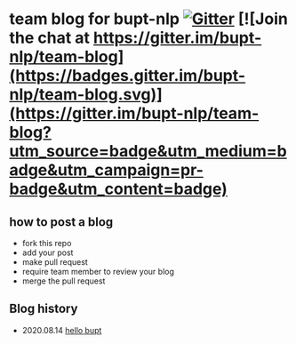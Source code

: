 # team blog for bupt-nlp  [![Gitter](https://badges.gitter.im/bupt-nlp/community.svg)](https://gitter.im/bupt-nlp/community?utm_source=badge&utm_medium=badge&utm_campaign=pr-badge) [![Join the chat at https://gitter.im/bupt-nlp/team-blog](https://badges.gitter.im/bupt-nlp/team-blog.svg)](https://gitter.im/bupt-nlp/team-blog?utm_source=badge&utm_medium=badge&utm_campaign=pr-badge&utm_content=badge)

## how to post a blog

- fork this repo
- add your post
- make pull request
- require team member to review your blog
- merge the pull request

## Blog history

- 2020.08.14 [hello bupt](https://bupt-nlp.github.io/2020/08/14/hello-world/)